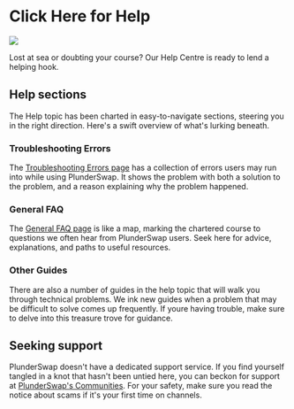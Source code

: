 # Click Here for Help

![](../../.gitbook/assets/PS_Help_Area.png)

Lost at sea or doubting your course? Our Help Centre is ready to lend a helping hook.

## Help sections

The Help topic has been charted in easy-to-navigate sections, steering you in the right direction. Here's a swift overview of what's lurking beneath.

### Troubleshooting Errors

The [Troubleshooting Errors page](https://docs.PlunderSwap.com/help/troubleshooting) has a collection of errors users may run into while using PlunderSwap. It shows the problem with both a solution to the problem, and a reason explaining why the problem happened.

### General FAQ

The [General FAQ page](https://docs.PlunderSwap.com/help/faq) is like a map, marking the chartered course to questions we often hear from PlunderSwap users. Seek here for advice, explanations, and paths to useful resources.

### Other Guides

There are also a number of guides in the help topic that will walk you through technical problems. We ink new guides when a problem that may be difficult to solve comes up frequently. If youre having trouble, make sure to delve into this treasure trove for guidance.

## Seeking support

PlunderSwap doesn't have a dedicated support service.  If you find yourself tangled in a knot that hasn't been untied here, you can beckon for support at [PlunderSwap's Communities](https://docs.PlunderSwap.com/contact-us/communities). For your safety, make sure you read the notice about scams if it's your first time on channels.
